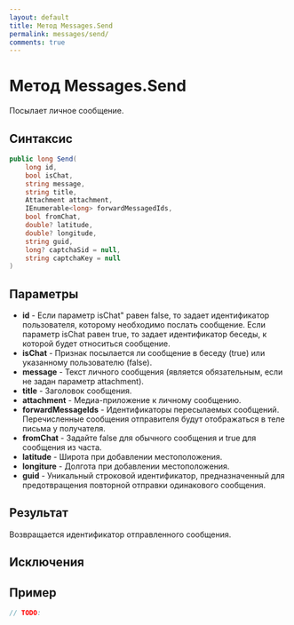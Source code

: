 ```yaml
---
layout: default
title: Метод Messages.Send
permalink: messages/send/
comments: true
---
```

# Метод Messages.Send
Посылает личное сообщение.

## Синтаксис
```csharp
public long Send(
	long id, 
	bool isChat, 
	string message, 
	string title, 
	Attachment attachment, 
	IEnumerable<long> forwardMessagedIds, 
	bool fromChat, 
	double? latitude, 
	double? longitude, 
	string guid,
	long? captchaSid = null,
    string captchaKey = null
)
```

## Параметры
+ **id** - Если параметр isChat" равен false, то задает идентификатор пользователя, которому необходимо послать сообщение. Если параметр isChat равен true, то задает идентификатор беседы, к которой будет относиться сообщение.
+ **isChat** - Признак посылается ли сообщение в беседу (true) или указанному пользователю (false).
+ **message** - Текст личного cообщения (является обязательным, если не задан параметр attachment).
+ **title** - Заголовок сообщения.
+ **attachment** - Медиа-приложение к личному сообщению.
+ **forwardMessageIds** - Идентификаторы пересылаемых сообщений. Перечисленные сообщения отправителя будут отображаться в теле письма у получателя.
+ **fromChat** - Задайте false для обычного сообщения и true для сообщения из часта.
+ **latitude** - Широта при добавлении местоположения.
+ **longiture** - Долгота при добавлении местоположения.
+ **guid** - Уникальный строковой идентификатор, предназначенный для предотвращения повторной отправки одинакового сообщения.

## Результат
Возвращается идентификатор отправленного сообщения.

## Исключения

## Пример
```csharp
// TODO:
```